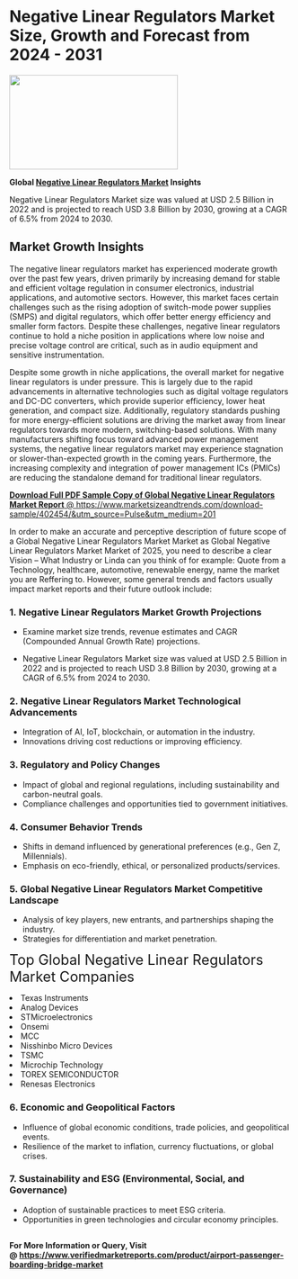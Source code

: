 <H1>Negative Linear Regulators Market Size, Growth and Forecast from 2024 - 2031</H1><img class="aligncenter size-medium wp-image-584254" src="https://thirdeyenews.in/wp-content/uploads/2024/09/Global-Market-Research-300x168.jpeg" alt="" width="300" height="168" /><p><strong>Global&nbsp;<a href="https://www.marketsizeandtrends.com/download-sample/402454/&amp;utm_source=Pulse&amp;utm_medium=201">Negative Linear Regulators Market</a> Insights</strong></p><p>Negative Linear Regulators Market size was valued at USD 2.5 Billion in 2022 and is projected to reach USD 3.8 Billion by 2030, growing at a CAGR of 6.5% from 2024 to 2030.</p><p><h2>Market Growth Insights</h2> <p>The negative linear regulators market has experienced moderate growth over the past few years, driven primarily by increasing demand for stable and efficient voltage regulation in consumer electronics, industrial applications, and automotive sectors. However, this market faces certain challenges such as the rising adoption of switch-mode power supplies (SMPS) and digital regulators, which offer better energy efficiency and smaller form factors. Despite these challenges, negative linear regulators continue to hold a niche position in applications where low noise and precise voltage control are critical, such as in audio equipment and sensitive instrumentation.</p> <p><a href="#"></a></p> <p>Despite some growth in niche applications, the overall market for negative linear regulators is under pressure. This is largely due to the rapid advancements in alternative technologies such as digital voltage regulators and DC-DC converters, which provide superior efficiency, lower heat generation, and compact size. Additionally, regulatory standards pushing for more energy-efficient solutions are driving the market away from linear regulators towards more modern, switching-based solutions. With many manufacturers shifting focus toward advanced power management systems, the negative linear regulators market may experience stagnation or slower-than-expected growth in the coming years. Furthermore, the increasing complexity and integration of power management ICs (PMICs) are reducing the standalone demand for traditional linear regulators.</p> <p><a href="#"></p><p><span class=""><strong>Download Full PDF Sample Copy of Global Negative Linear Regulators Market Report</strong> @ <a href="https://www.marketsizeandtrends.com/download-sample/402454/&amp;utm_source=Pulse&amp;utm_medium=201" target="_blank">https://www.marketsizeandtrends.com/download-sample/402454/&amp;utm_source=Pulse&amp;utm_medium=201</a></span></p><p>In order to make an accurate and perceptive description of future scope of a Global&nbsp;Negative Linear Regulators Market Market as Global&nbsp;Negative Linear Regulators Market Market of 2025, you need to describe a clear Vision &ndash; What Industry or Linda can you think of for example: Quote from a Technology, healthcare, automotive, renewable energy, name the market you are Reffering to. However, some general trends and factors usually impact market reports and their future outlook include:</p><h3>1.&nbsp;<strong>Negative Linear Regulators Market Growth Projections</strong></h3><ul><li>Examine market size trends, revenue estimates and CAGR (Compounded Annual Growth Rate) projections.</li><li><p>Negative Linear Regulators Market size was valued at USD 2.5 Billion in 2022 and is projected to reach USD 3.8 Billion by 2030, growing at a CAGR of 6.5% from 2024 to 2030.</p></li></ul><h3>2.&nbsp;<strong>Negative Linear Regulators Market Technological Advancements</strong></h3><ul><li>Integration of AI, IoT, blockchain, or automation in the industry.</li><li>Innovations driving cost reductions or improving efficiency.</li></ul><h3>3.&nbsp;<strong>Regulatory and Policy Changes</strong></h3><ul><li>Impact of global and regional regulations, including sustainability and carbon-neutral goals.</li><li>Compliance challenges and opportunities tied to government initiatives.</li></ul><h3>4.&nbsp;<strong>Consumer Behavior Trends</strong></h3><ul><li>Shifts in demand influenced by generational preferences (e.g., Gen Z, Millennials).</li><li>Emphasis on eco-friendly, ethical, or personalized products/services.</li></ul><h3>5.&nbsp;<strong>Global Negative Linear Regulators Market Competitive Landscape</strong></h3><ul><li>Analysis of key players, new entrants, and partnerships shaping the industry.</li><li>Strategies for differentiation and market penetration.</li></ul><p data-pm-slice="1 1 []"><span style="color: inherit; font-family: inherit; font-size: 25px;">Top Global Negative Linear Regulators Market Companies</span></p><div class="" data-test-id=""><p><li>Texas Instruments</li><li> Analog Devices</li><li> STMicroelectronics</li><li> Onsemi</li><li> MCC</li><li> Nisshinbo Micro Devices</li><li> TSMC</li><li> Microchip Technology</li><li> TOREX SEMICONDUCTOR</li><li> Renesas Electronics</li></p></div><h3>6.&nbsp;<strong>Economic and Geopolitical Factors</strong></h3><ul><li>Influence of global economic conditions, trade policies, and geopolitical events.</li><li>Resilience of the market to inflation, currency fluctuations, or global crises.</li></ul><h3>7.&nbsp;<strong>Sustainability and ESG (Environmental, Social, and Governance)</strong></h3><ul><li>Adoption of sustainable practices to meet ESG criteria.</li><li>Opportunities in green technologies and circular economy principles.</li></ul><h2><strong style="font-size: 14px;">For More Information or Query, Visit @&nbsp;</strong><a style="background-color: #ffffff; font-size: 14px;" href="https://www.marketsizeandtrends.com/report/negative-linear-regulators-market/" target="_blank">https://www.verifiedmarketreports.com/product/airport-passenger-boarding-bridge-market</a></h2>
